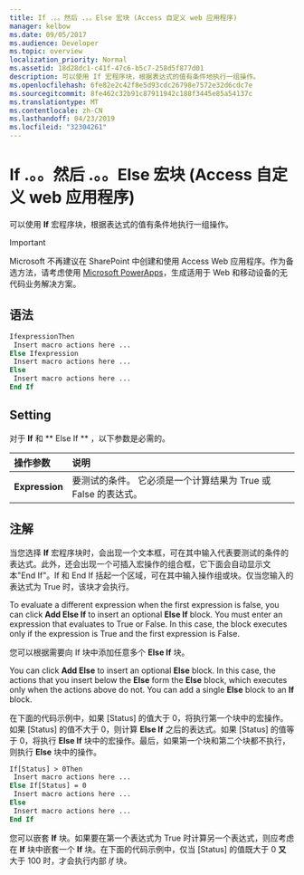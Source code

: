```yaml
---
title: If .。。然后 .。。Else 宏块 (Access 自定义 web 应用程序)
manager: kelbow
ms.date: 09/05/2017
ms.audience: Developer
ms.topic: overview
localization_priority: Normal
ms.assetid: 18d28dc1-c41f-47c6-b5c7-258d5f877d01
description: 可以使用 If 宏程序块，根据表达式的值有条件地执行一组操作。
ms.openlocfilehash: 6fe82e2c42f8e5d93cdc26798e7572e32d6cdc7e
ms.sourcegitcommit: 8fe462c32b91c87911942c188f3445e85a54137c
ms.translationtype: MT
ms.contentlocale: zh-CN
ms.lasthandoff: 04/23/2019
ms.locfileid: "32304261"
---
```

# <a name="ifthenelse-macro-block-access-custom-web-app"></a>If .。。然后 .。。Else 宏块 (Access 自定义 web 应用程序)

可以使用 **If** 宏程序块，根据表达式的值有条件地执行一组操作。 
  
> [!IMPORTANT]
> Microsoft 不再建议在 SharePoint 中创建和使用 Access Web 应用程序。作为备选方法，请考虑使用 [Microsoft PowerApps](https://powerapps.microsoft.com/en-us/)，生成适用于 Web 和移动设备的无代码业务解决方案。 
  
## <a name="syntax"></a>语法

```vb
IfexpressionThen 
 Insert macro actions here ... 
Else Ifexpression  
 Insert macro actions here ... 
Else 
 Insert macro actions here ... 
End If
```

## <a name="setting"></a>Setting

对于 **If** 和 ** Else If ** ，以下参数是必需的。 
  
|**操作参数**|**说明**|
|:-----|:-----|
|**Expression** <br/> |要测试的条件。 它必须是一个计算结果为 True 或 False 的表达式。  <br/> |
   
## <a name="remarks"></a>注解

当您选择 **If** 宏程序块时，会出现一个文本框，可在其中输入代表要测试的条件的表达式。此外，还会出现一个可插入宏操作的组合框，它下面会自动显示文本"End If"。If 和 End If 括起一个区域，可在其中输入操作组或块。仅当您输入的表达式为 True 时，该块才会执行。 
  
To evaluate a different expression when the first expression is false, you can click **Add Else If** to insert an optional **Else If** block. You must enter an expression that evaluates to True or False. In this case, the block executes only if the expression is True and the first expression is False. 
  
您可以根据需要向 If 块中添加任意多个 **Else If** 块。 
  
You can click **Add Else** to insert an optional **Else** block. In this case, the actions that you insert below the **Else** form the **Else** block, which executes only when the actions above do not. You can add a single **Else** block to an **If** block. 
  
在下面的代码示例中，如果 [Status] 的值大于 0，将执行第一个块中的宏操作。如果 [Status] 的值不大于 0，则计算 **Else If** 之后的表达式。如果 [Status] 的值等于 0，将执行 **Else If** 块中的宏操作。最后，如果第一个块和第二个块都不执行，则执行 **Else** 块中的操作。 
  
```vb
If[Status] > 0Then 
 Insert macro actions here ... 
Else If[Status] = 0  
 Insert macro actions here ... 
Else 
 Insert macro actions here ... 
End If
```

您可以嵌套 **If** 块。如果要在第一个表达式为 True 时计算另一个表达式，则应考虑在 **If** 块中嵌套一个 **If** 块。在下面的代码示例中，仅当 [Status] 的值既大于 0  **又**  大于 100 时，才会执行内部 *If* 块。 
  

